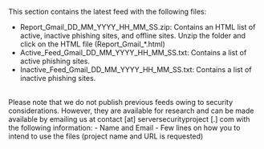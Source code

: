This section contains the latest feed with the following files:
 - Report_Gmail_DD_MM_YYYY_HH_MM_SS.zip: Contains an HTML list of active, inactive phishing sites, and offline sites. Unzip the folder and click on the HTML file (Report_Gmail_*.html)
 - Active_Feed_Gmail_DD_MM_YYYY_HH_MM_SS.txt: Contains a list of active phishing sites.
 - Inactive_Feed_Gmail_DD_MM_YYYY_HH_MM_SS.txt: Contains a list of inactive phishing sites.
<br>
Please note that we do not publish previous feeds owing to security considerations. However, they are available for research and can be made available by emailing us at contact [at] serversecurityproject [.] com with the following information:
- Name and Email
- Few lines on how you to intend to use the files (project name and URL is requested)

